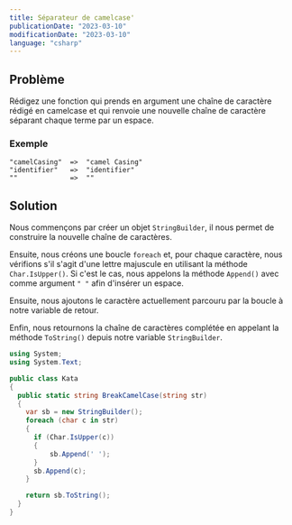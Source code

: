 ```yaml
---
title: Séparateur de camelcase'
publicationDate: "2023-03-10"
modificationDate: "2023-03-10"
language: "csharp"
---
```


## Problème

Rédigez une fonction qui prends en argument une chaîne de caractère rédigé en camelcase et qui renvoie une nouvelle chaîne de caractère séparant chaque terme par un espace.

### Exemple

```
"camelCasing"  =>  "camel Casing"
"identifier"   =>  "identifier"
""             =>  ""
```

## Solution

Nous commençons par créer un objet `StringBuilder`, il nous permet de construire la nouvelle chaîne de caractères.

Ensuite, nous créons une boucle `foreach` et, pour chaque caractère, nous vérifions s'il s'agit d'une lettre majuscule en utilisant la méthode `Char.IsUpper()`. Si c'est le cas, nous appelons la méthode `Append()` avec comme argument `" "` afin d'insérer un espace.

Ensuite, nous ajoutons le caractère actuellement parcouru par la boucle à notre variable de retour.

Enfin, nous retournons la chaîne de caractères complétée en appelant la méthode `ToString()` depuis notre variable `StringBuilder`.

```c#
using System;
using System.Text;

public class Kata
{
  public static string BreakCamelCase(string str)
  {
    var sb = new StringBuilder();
    foreach (char c in str)
    {
      if (Char.IsUpper(c))
      {
          sb.Append(' ');
      }
      sb.Append(c);
    }

    return sb.ToString();
  }
}
```
